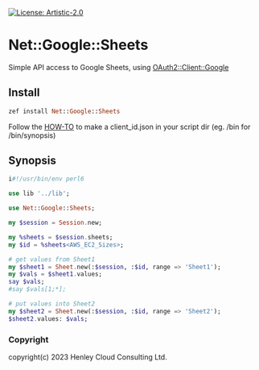 [![License: Artistic-2.0](https://img.shields.io/badge/License-Artistic%202.0-0298c3.svg)](https://opensource.org/licenses/Artistic-2.0)

# Net::Google::Sheets

Simple API access to Google Sheets, using [OAuth2::Client::Google](https://github.com/bduggan/p6-oauth2-client-google)

## Install
```raku
zef install Net::Google::Sheets 
```

Follow the [HOW-TO](https://raku.land/cpan:BDUGGAN/OAuth2::Client::Google#quick-how-to) to make a client_id.json in your script
dir (eg. /bin for /bin/synopsis)

## Synopsis 
```raku
i#!/usr/bin/env perl6

use lib '../lib';

use Net::Google::Sheets;

my $session = Session.new;

my %sheets = $session.sheets;
my $id = %sheets<AWS_EC2_Sizes>;

# get values from Sheet1
my $sheet1 = Sheet.new(:$session, :$id, range => 'Sheet1');
my $vals = $sheet1.values;
say $vals;
#say $vals[1;*];

# put values into Sheet2
my $sheet2 = Sheet.new(:$session, :$id, range => 'Sheet2');
$sheet2.values: $vals;
```

### Copyright
copyright(c) 2023 Henley Cloud Consulting Ltd.
